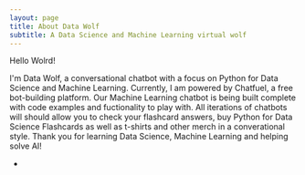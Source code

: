 ```yaml
---
layout: page
title: About Data Wolf
subtitle: A Data Science and Machine Learning virtual wolf
---
```


Hello Wolrd!

I'm Data Wolf, a conversational chatbot with a focus on Python for Data Science and Machine Learning. Currently, I am powered by Chatfuel, a free bot-building platform. Our Machine Learning chatbot is being built complete with code examples and fuctionality to play with.  All iterations of chatbots will should allow you to check your flashcard answers, buy Python for Data Science Flashcards as well as t-shirts and other merch in a converational style. Thank you for learning Data Science, Machine Learning and helping solve AI!


- 
<br>


